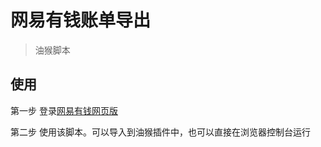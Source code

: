 # 网易有钱账单导出

> 油猴脚本


## 使用

第一步 登录[网易有钱网页版](https://qian.163.com/pc/index.html)

第二步 使用该脚本。可以导入到油猴插件中，也可以直接在浏览器控制台运行
